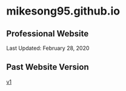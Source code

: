 # mikesong95.github.io
## Professional Website

Last Updated: February 28, 2020

## Past Website Version
[v1](https://github.com/MikeSong95/website-v1)
